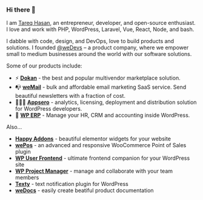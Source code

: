 ### Hi there 👋

I am [Tareq Hasan](https://tareq.co/?utm_source=github&utm_medium=tareq1988), an entrepreneur, developer, and open-source enthusiast. I love and work with PHP, WordPress, Laravel, Vue, React, Node, and bash.

I dabble with code, design, and DevOps, love to build products and solutions. I founded [@weDevs](https://wedevs.com/?utm_source=github&utm_medium=tareq1988) – a product company, where we empower small to medium businesses around the world with our software solutions.

Some of our products include:

- ⚡ [**Dokan**](https://wedevs.com/dokan/?utm_source=github&utm_medium=tareq1988) - the best and popular multivendor marketplace solution.
- 📭 [**weMail**](https://getwemail.io/?utm_source=github&utm_medium=tareq1988) - bulk and affordable email marketing SaaS service. Send beautiful newsletters with a fraction of cost.
- 👨🏻‍💻 [**Appsero**](https://appsero.com/?utm_source=github&utm_medium=tareq1988) - analytics, licensing, deployment and distribution solution for WordPress developers.
- 🎉 [**WP ERP**](https://wperp.com/?utm_source=github&utm_medium=tareq1988) - Manage your HR, CRM and accounting inside WordPress.

Also...

- [**Happy Addons**](https://happyaddons.com/?utm_source=github&utm_medium=tareq1988) - beautiful elementor widgets for your website
- [**wePos**](https://wedevs.com/wepos/?utm_source=github&utm_medium=tareq1988) - an advanced and responsive WooCommerce Point of Sales plugin
- [**WP User Frontend**](https://wedevs.com/wp-user-frontend-pro/?utm_source=github&utm_medium=tareq1988) - ultimate frontend companion for your WordPress site
- [**WP Project Manager**](https://wedevs.com/wp-project-manager-pro/?utm_source=github&utm_medium=tareq1988) - manage and collaborate with your team members
- [**Texty**](https://wptexty.com//?utm_source=github&utm_medium=tareq1988) - text notification plugin for WordPress
- [**weDocs**](https://wedocs.co/?utm_source=github&utm_medium=tareq1988) - easily create beatiful product documentation
